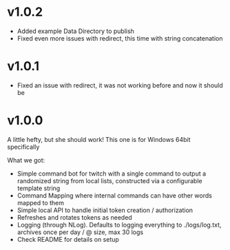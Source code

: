 # v1.0.2
- Added example Data Directory to publish
- Fixed even more issues with redirect, this time with string concatenation

# v1.0.1
- Fixed an issue with redirect, it was not working before and now it should be


# v1.0.0
A little hefty, but she should work! This one is for Windows 64bit specifically

What we got:

- Simple command bot for twitch with a single command to output a randomized string from local lists, constructed via a configurable template string
- Command Mapping where internal commands can have other words mapped to them
- Simple local API to handle initial token creation / authorization
- Refreshes and rotates tokens as needed
- Logging (through NLog). Defaults to logging everything to ./logs/log.txt, archives once per day / @ size, max 30 logs
- Check README for details on setup